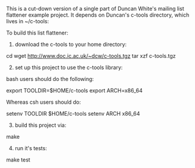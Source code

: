 This is a cut-down version of a single part of Duncan White's mailing list
flattener example project.  It depends on Duncan's c-tools directory,
which lives in ~/c-tools:

To build this list flattener:

1. download the c-tools to your home directory:

cd
wget http://www.doc.ic.ac.uk/~dcw/c-tools.tgz
tar xzf c-tools.tgz

2. set up this project to use the c-tools library:

bash users should do the following:

export TOOLDIR=$HOME/c-tools
export ARCH=x86_64

Whereas csh users should do:

setenv TOOLDIR $HOME/c-tools
setenv ARCH x86_64

3. build this project via:

make

4. run it's tests:

make test
